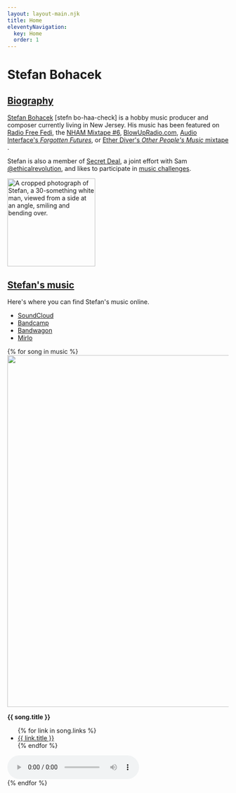 ```yaml
---
layout: layout-main.njk
title: Home
eleventyNavigation:
  key: Home
  order: 1
---
```


<div class="container my-3">

<h1 class="visually-hidden">Stefan Bohacek</h1>

<h2 id="biography" class="fs-1 mb-5 text-body"><a href="#biography">Biography</a></h2>


[Stefan Bohacek](https://stefanbohacek.com/) <span class="text-muted">[stefn bo-haa-check]</span> is a hobby music producer and composer currently living in New Jersey. His music has been featured on [Radio Free Fedi](https://radiofreefedi.net/), the [NHAM Mixtape #6](https://nham.co.uk/2024/11/november-heralds-audio-masters-nham-mixtape-6/), [BlowUpRadio.com](https://blowupradio.com/den/2025/020325.html), [Audio Interface's *Forgotten Futures*](https://www.audiointerface.org/shows/forgotten-futures/20241201/), or [Ether Diver's *Other People's Music* mixtape ](https://www.etherdiver.com/2024/05/17/opm-four-flavors-of-electronic-and-one-weird-trip/).

Stefan is also a member of [Secret Deal](https://secretde.al/), a joint effort with Sam [@ethicalrevolution](https://climatejustice.social/@ethicalrevolution), and likes to participate in [music challenges](https://stefanbohacek.com/tag/music-challenges-and-contests/).

<div class="text-center my-5">
  <a href="/assets/photos/stefan-on-a-boat-2019.jpg">
    <img src="/assets/photos/stefan-on-a-boat-2019.jpg" title="Stefan on a boat" alt="A cropped photograph of Stefan, a 30-something white man, viewed from a side at an angle, smiling and bending over." class="img-fluid img-thumbnail mx-auto" width="200" height="200">
  </a>
</div>

<h2 id="music" class="fs-1 my-5 text-body"><a href="#music">Stefan's music</a></h2>

Here's where you can find Stefan's music online.

- [SoundCloud](https://soundcloud.com/stefanbohacek)
- [Bandcamp](https://stefanbohacek.bandcamp.com/)
- [Bandwagon](https://bandwagon.fm/@stefan-bohacek)
- [Mirlo](https://mirlo.space/stefan)


</div>

<div class="container-fluid my-5">
  <div class="row mt-5">
  {% for song in music %}<div class="col-12 col-md-6 col-lg-6 col-xl-3 position-relative">
    <div class="container-fluid">
    <div class="bg-body-tertiary px-4 py-2 m-2 rounded-5">
        <div class="row mt-3">
          <div class="col-6">
            <a href="{{ song.links[0].url }}" class="text-body">
              <img
                loading="lazy"
                width="800"
                height="800"
                class="cover-art img-fluid w-100"
                src="/assets/covers/{{ song.id }}.png"
              {% if song.cover_art_description %}alt="{{ song.cover_art_description }}"{% else %}alt="Album cover" role="presentation"{% endif %}
              >
            </a>
          </div>
          <div class="col-6">
            <p>
              <strong>{{ song.title }}</strong>
            </p>
            <ul class="mt-3">
              {% for link in song.links %}<li>
                <a class="fs-9 text-body" href="{{ link.url }}">{{ link.title }}</a>
              </li>{% endfor %}
            </ul>
          </div>
        </div>
        <div class="position-absolutex bottom-0 mt-3">
          <audio controls class="w-100 mt-4">
            <source src="/assets/audio/{{ song.id }}.mp3" />
          </audio>
        </div>
      </div>
    </div>
  </div>{% endfor %}
</div>
